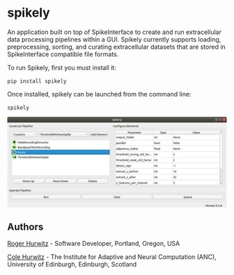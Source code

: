 # spikely 
An application built on top of SpikeInterface to create and run extracellular
data processing pipelines within a GUI. Spikely currently supports loading, preprocessing,
sorting, and curating extracellular datasets that are stored in SpikeInterface
compatible file formats.

To run Spikely, first you must install it:

```
pip install spikely
```

Once installed, spikely can be launched from the command line:

```
spikely
```
![gui](./spikely/resources/spikely_gui.png)

## Authors

[Roger Hurwitz](mailto:rogerhurwitz@gmail.com?subject=Spikely) - Software Developer, Portland, Oregon, USA

[Cole Hurwitz](https://www.inf.ed.ac.uk/people/students/Cole_Hurwitz.html) - The Institute for Adaptive and Neural Computation (ANC), University of Edinburgh, Edinburgh, Scotland 
